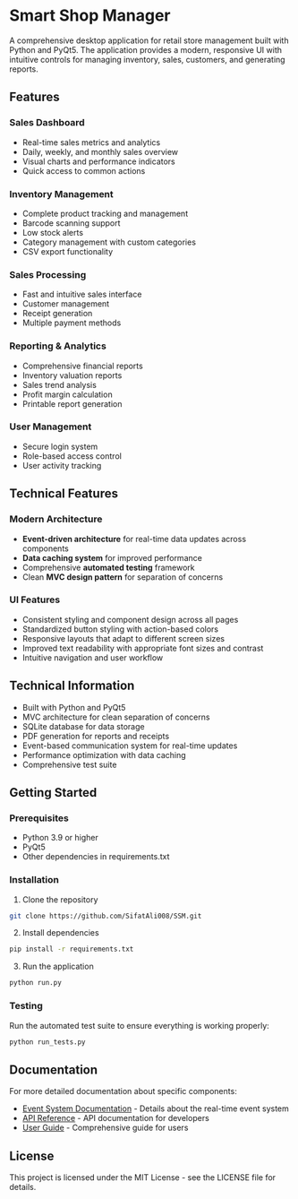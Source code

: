# Smart Shop Manager

A comprehensive desktop application for retail store management built with Python and PyQt5. The application provides a modern, responsive UI with intuitive controls for managing inventory, sales, customers, and generating reports.

## Features

### Sales Dashboard
- Real-time sales metrics and analytics
- Daily, weekly, and monthly sales overview
- Visual charts and performance indicators
- Quick access to common actions

### Inventory Management
- Complete product tracking and management
- Barcode scanning support
- Low stock alerts
- Category management with custom categories
- CSV export functionality

### Sales Processing
- Fast and intuitive sales interface
- Customer management
- Receipt generation
- Multiple payment methods

### Reporting & Analytics
- Comprehensive financial reports
- Inventory valuation reports
- Sales trend analysis
- Profit margin calculation
- Printable report generation

### User Management
- Secure login system
- Role-based access control
- User activity tracking

## Technical Features

### Modern Architecture
- **Event-driven architecture** for real-time data updates across components
- **Data caching system** for improved performance
- Comprehensive **automated testing** framework
- Clean **MVC design pattern** for separation of concerns

### UI Features
- Consistent styling and component design across all pages
- Standardized button styling with action-based colors
- Responsive layouts that adapt to different screen sizes
- Improved text readability with appropriate font sizes and contrast
- Intuitive navigation and user workflow

## Technical Information

- Built with Python and PyQt5
- MVC architecture for clean separation of concerns
- SQLite database for data storage
- PDF generation for reports and receipts
- Event-based communication system for real-time updates
- Performance optimization with data caching
- Comprehensive test suite

## Getting Started

### Prerequisites
- Python 3.9 or higher
- PyQt5
- Other dependencies in requirements.txt

### Installation
1. Clone the repository
```bash
git clone https://github.com/SifatAli008/SSM.git
```

2. Install dependencies
```bash
pip install -r requirements.txt
```

3. Run the application
```bash
python run.py
```

### Testing
Run the automated test suite to ensure everything is working properly:
```bash
python run_tests.py
```

## Documentation

For more detailed documentation about specific components:

- [Event System Documentation](README_EVENT_SYSTEM.md) - Details about the real-time event system
- [API Reference](docs/API.md) - API documentation for developers
- [User Guide](docs/USER_GUIDE.md) - Comprehensive guide for users

## License

This project is licensed under the MIT License - see the LICENSE file for details.
